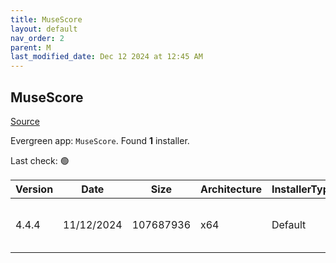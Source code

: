 ```yaml
---
title: MuseScore
layout: default
nav_order: 2
parent: M
last_modified_date: Dec 12 2024 at 12:45 AM
---
```


## MuseScore

[Source](https://musescore.org/)

Evergreen app: `MuseScore`. Found **1** installer.

Last check: 🟢

| Version | Date       | Size      | Architecture | InstallerType | Type | URI                                                                                                                                                                                                                        |
| ------- | ---------- | --------- | ------------ | ------------- | ---- | -------------------------------------------------------------------------------------------------------------------------------------------------------------------------------------------------------------------------- |
| 4.4.4   | 11/12/2024 | 107687936 | x64          | Default       | msi  | [https://github.com/musescore/MuseScore/releases/download/v4.4.4/MuseScore-Studio-4.4.4.243461245-x86_64.msi](https://github.com/musescore/MuseScore/releases/download/v4.4.4/MuseScore-Studio-4.4.4.243461245-x86_64.msi) |
